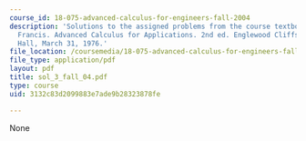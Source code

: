 ```yaml
---
course_id: 18-075-advanced-calculus-for-engineers-fall-2004
description: 'Solutions to the assigned problems from the course textbook: Hildebrand,
  Francis. Advanced Calculus for Applications. 2nd ed. Englewood Cliffs: Prentice
  Hall, March 31, 1976.'
file_location: /coursemedia/18-075-advanced-calculus-for-engineers-fall-2004/3132c83d2099883e7ade9b28323878fe_sol_3_fall_04.pdf
file_type: application/pdf
layout: pdf
title: sol_3_fall_04.pdf
type: course
uid: 3132c83d2099883e7ade9b28323878fe

---
```

None